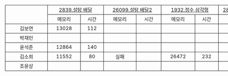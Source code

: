 <table cellspacing="0" style="border-collapse:collapse; width:1069px">
    <tbody>
        <tr>
            <td rowspan="2" style="border-bottom:1px solid black; border-left:1px solid black; border-right:1px solid black; border-top:1px solid black; height:44px; text-align:center; vertical-align:middle; white-space:nowrap; width:122px">　</td>
            <td colspan="2" style="border-bottom:1px solid black; border-left:none; border-right:1px solid black; border-top:1px solid black; text-align:center; vertical-align:middle; white-space:nowrap; width:190px"><a href="https://www.acmicpc.net/problem/2839" target="_blank">2839.설탕 배달</a></td>
            <td colspan="2" style="border-bottom:1px solid black; border-left:none; border-right:1px solid black; border-top:1px solid black; text-align:center; vertical-align:middle; white-space:nowrap; width:190px"><a href="https://www.acmicpc.net/problem/26099" target="_blank">26099.설탕 배달2</a></td>
            <td colspan="2" style="border-bottom:1px solid black; border-left:none; border-right:1px solid black; border-top:1px solid black; text-align:center; vertical-align:middle; white-space:nowrap; width:190px"><a href="https://www.acmicpc.net/problem/1932" target="_blank">1932.정수 삼각형</a></td>
            <td colspan="2" style="border-bottom:1px solid black; border-left:none; border-right:1px solid black; border-top:1px solid black; text-align:center; vertical-align:middle; white-space:nowrap; width:190px"><a href="https://www.acmicpc.net/problem/2847" target="_blank">2847.게임을 만든 동준이</a></td>
            <td colspan="2" style="border-bottom:1px solid black; border-left:none; border-right:1px solid black; border-top:1px solid black; text-align:center; vertical-align:middle; white-space:nowrap; width:190px"></td>
        </tr>
        <tr>
            <td style="border-bottom:1px solid black; border-left:none; border-right:1px solid black; border-top:none; height:22px; text-align:center; vertical-align:middle; white-space:nowrap">메모리</td>
            <td style="border-bottom:1px solid black; border-left:none; border-right:1px solid black; border-top:none; text-align:center; vertical-align:middle; white-space:nowrap">시간</td>
            <td style="border-bottom:1px solid black; border-left:none; border-right:1px solid black; border-top:none; text-align:center; vertical-align:middle; white-space:nowrap">메모리</td>
            <td style="border-bottom:1px solid black; border-left:none; border-right:1px solid black; border-top:none; text-align:center; vertical-align:middle; white-space:nowrap">시간</td>
            <td style="border-bottom:1px solid black; border-left:none; border-right:1px solid black; border-top:none; text-align:center; vertical-align:middle; white-space:nowrap">메모리</td>
            <td style="border-bottom:1px solid black; border-left:none; border-right:1px solid black; border-top:none; text-align:center; vertical-align:middle; white-space:nowrap">시간</td>
            <td style="border-bottom:1px solid black; border-left:none; border-right:1px solid black; border-top:none; text-align:center; vertical-align:middle; white-space:nowrap">메모리</td>
            <td style="border-bottom:1px solid black; border-left:none; border-right:1px solid black; border-top:none; text-align:center; vertical-align:middle; white-space:nowrap">시간</td>
            <td style="border-bottom:1px solid black; border-left:none; border-right:1px solid black; border-top:none; text-align:center; vertical-align:middle; white-space:nowrap"></td>
            <td style="border-bottom:1px solid black; border-left:none; border-right:1px solid black; border-top:none; text-align:center; vertical-align:middle; white-space:nowrap"></td>
        </tr>
        <tr>
            <td style="border-bottom:1px solid black; border-left:1px solid black; border-right:1px solid black; border-top:none; height:22px; text-align:center; vertical-align:middle; white-space:nowrap">김보연</td>
            <td style="border-bottom:1px solid black; border-left:none; border-right:1px solid black; border-top:none; text-align:center; vertical-align:middle; white-space:nowrap">13028 </td>
            <td style="border-bottom:1px solid black; border-left:none; border-right:1px solid black; border-top:none; text-align:center; vertical-align:middle; white-space:nowrap">112 </td>
            <td style="border-bottom:1px solid black; border-left:none; border-right:1px solid black; border-top:none; text-align:center; vertical-align:middle; white-space:nowrap"> </td>
            <td style="border-bottom:1px solid black; border-left:none; border-right:1px solid black; border-top:none; text-align:center; vertical-align:middle; white-space:nowrap"> </td>
            <td style="border-bottom:1px solid black; border-left:none; border-right:1px solid black; border-top:none; text-align:center; vertical-align:middle; white-space:nowrap"> </td>
            <td style="border-bottom:1px solid black; border-left:none; border-right:1px solid black; border-top:none; text-align:center; vertical-align:middle; white-space:nowrap"> </td>
            <td style="border-bottom:1px solid black; border-left:none; border-right:1px solid black; border-top:none; text-align:center; vertical-align:middle; white-space:nowrap">24588 </td>
            <td style="border-bottom:1px solid black; border-left:none; border-right:1px solid black; border-top:none; text-align:center; vertical-align:middle; white-space:nowrap">228 </td>
            <td style="border-bottom:1px solid black; border-left:none; border-right:1px solid black; border-top:none; text-align:center; vertical-align:middle; white-space:nowrap">　</td>
            <td style="border-bottom:1px solid black; border-left:none; border-right:1px solid black; border-top:none; text-align:center; vertical-align:middle; white-space:nowrap">　</td>
        </tr>
        <tr>
            <td style="border-bottom:1px solid black; border-left:1px solid black; border-right:1px solid black; border-top:none; height:22px; text-align:center; vertical-align:middle; white-space:nowrap">박재민</td>
            <td style="border-bottom:1px solid black; border-left:none; border-right:1px solid black; border-top:none; text-align:center; vertical-align:middle; white-space:nowrap"> </td>
            <td style="border-bottom:1px solid black; border-left:none; border-right:1px solid black; border-top:none; text-align:center; vertical-align:middle; white-space:nowrap"> </td>
            <td style="border-bottom:1px solid black; border-left:none; border-right:1px solid black; border-top:none; text-align:center; vertical-align:middle; white-space:nowrap"> </td>
            <td style="border-bottom:1px solid black; border-left:none; border-right:1px solid black; border-top:none; text-align:center; vertical-align:middle; white-space:nowrap"> </td>
            <td style="border-bottom:1px solid black; border-left:none; border-right:1px solid black; border-top:none; text-align:center; vertical-align:middle; white-space:nowrap"> </td>
            <td style="border-bottom:1px solid black; border-left:none; border-right:1px solid black; border-top:none; text-align:center; vertical-align:middle; white-space:nowrap"> </td>
            <td style="border-bottom:1px solid black; border-left:none; border-right:1px solid black; border-top:none; text-align:center; vertical-align:middle; white-space:nowrap">　</td>
            <td style="border-bottom:1px solid black; border-left:none; border-right:1px solid black; border-top:none; text-align:center; vertical-align:middle; white-space:nowrap">　</td>
            <td style="border-bottom:1px solid black; border-left:none; border-right:1px solid black; border-top:none; text-align:center; vertical-align:middle; white-space:nowrap">　</td>
            <td style="border-bottom:1px solid black; border-left:none; border-right:1px solid black; border-top:none; text-align:center; vertical-align:middle; white-space:nowrap">　</td>
        </tr>
        <tr>
            <td style="border-bottom:1px solid black; border-left:1px solid black; border-right:1px solid black; border-top:none; height:22px; text-align:center; vertical-align:middle; white-space:nowrap">윤석준</td>
            <td style="border-bottom:1px solid black; border-left:none; border-right:1px solid black; border-top:none; text-align:center; vertical-align:middle; white-space:nowrap">12864</td>
            <td style="border-bottom:1px solid black; border-left:none; border-right:1px solid black; border-top:none; text-align:center; vertical-align:middle; white-space:nowrap">140</td>
            <td style="border-bottom:1px solid black; border-left:none; border-right:1px solid black; border-top:none; text-align:center; vertical-align:middle; white-space:nowrap"> </td>
            <td style="border-bottom:1px solid black; border-left:none; border-right:1px solid black; border-top:none; text-align:center; vertical-align:middle; white-space:nowrap"> </td>
            <td style="border-bottom:1px solid black; border-left:none; border-right:1px solid black; border-top:none; text-align:center; vertical-align:middle; white-space:nowrap"> </td>
            <td style="border-bottom:1px solid black; border-left:none; border-right:1px solid black; border-top:none; text-align:center; vertical-align:middle; white-space:nowrap"> </td>
            <td style="border-bottom:1px solid black; border-left:none; border-right:1px solid black; border-top:none; text-align:center; vertical-align:middle; white-space:nowrap"> </td>
            <td style="border-bottom:1px solid black; border-left:none; border-right:1px solid black; border-top:none; text-align:center; vertical-align:middle; white-space:nowrap"> </td>
            <td style="border-bottom:1px solid black; border-left:none; border-right:1px solid black; border-top:none; text-align:center; vertical-align:middle; white-space:nowrap">　</td>
            <td style="border-bottom:1px solid black; border-left:none; border-right:1px solid black; border-top:none; text-align:center; vertical-align:middle; white-space:nowrap">　</td>
        </tr>
        <tr>
            <td style="border-bottom:1px solid black; border-left:1px solid black; border-right:1px solid black; border-top:none; height:22px; text-align:center; vertical-align:middle; white-space:nowrap">김소희</td>
            <td style="border-bottom:1px solid black; border-left:none; border-right:1px solid black; border-top:none; text-align:center; vertical-align:middle; white-space:nowrap">11552</td>
            <td style="border-bottom:1px solid black; border-left:none; border-right:1px solid black; border-top:none; text-align:center; vertical-align:middle; white-space:nowrap">80</td>
            <td style="border-bottom:1px solid black; border-left:none; border-right:1px solid black; border-top:none; text-align:center; vertical-align:middle; white-space:nowrap">실패</td>
            <td style="border-bottom:1px solid black; border-left:none; border-right:1px solid black; border-top:none; text-align:center; vertical-align:middle; white-space:nowrap"></td>
            <td style="border-bottom:1px solid black; border-left:none; border-right:1px solid black; border-top:none; text-align:center; vertical-align:middle; white-space:nowrap">26472</td>
            <td style="border-bottom:1px solid black; border-left:none; border-right:1px solid black; border-top:none; text-align:center; vertical-align:middle; white-space:nowrap">232</td>
            <td style="border-bottom:1px solid black; border-left:none; border-right:1px solid black; border-top:none; text-align:center; vertical-align:middle; white-space:nowrap">11508</td>
            <td style="border-bottom:1px solid black; border-left:none; border-right:1px solid black; border-top:none; text-align:center; vertical-align:middle; white-space:nowrap">80</td>
            <td style="border-bottom:1px solid black; border-left:none; border-right:1px solid black; border-top:none; text-align:center; vertical-align:middle; white-space:nowrap">　</td>
            <td style="border-bottom:1px solid black; border-left:none; border-right:1px solid black; border-top:none; text-align:center; vertical-align:middle; white-space:nowrap">　</td>
        </tr>
        <tr>
            <td style="border-bottom:1px solid black; border-left:1px solid black; border-right:1px solid black; border-top:none; height:22px; text-align:center; vertical-align:middle; white-space:nowrap">조윤상</td>
            <td style="border-bottom:1px solid black; border-left:none; border-right:1px solid black; border-top:none; text-align:center; vertical-align:middle; white-space:nowrap"> </td>
            <td style="border-bottom:1px solid black; border-left:none; border-right:1px solid black; border-top:none; text-align:center; vertical-align:middle; white-space:nowrap"> </td>
            <td style="border-bottom:1px solid black; border-left:none; border-right:1px solid black; border-top:none; text-align:center; vertical-align:middle; white-space:nowrap"> </td>
            <td style="border-bottom:1px solid black; border-left:none; border-right:1px solid black; border-top:none; text-align:center; vertical-align:middle; white-space:nowrap"> </td>
            <td style="border-bottom:1px solid black; border-left:none; border-right:1px solid black; border-top:none; text-align:center; vertical-align:middle; white-space:nowrap"> </td>
            <td style="border-bottom:1px solid black; border-left:none; border-right:1px solid black; border-top:none; text-align:center; vertical-align:middle; white-space:nowrap"> </td>
            <td style="border-bottom:1px solid black; border-left:none; border-right:1px solid black; border-top:none; text-align:center; vertical-align:middle; white-space:nowrap"> </td>
            <td style="border-bottom:1px solid black; border-left:none; border-right:1px solid black; border-top:none; text-align:center; vertical-align:middle; white-space:nowrap"> </td>
            <td style="border-bottom:1px solid black; border-left:none; border-right:1px solid black; border-top:none; text-align:center; vertical-align:middle; white-space:nowrap">　</td>
            <td style="border-bottom:1px solid black; border-left:none; border-right:1px solid black; border-top:none; text-align:center; vertical-align:middle; white-space:nowrap">　</td>
        </tr>
    </tbody>
</table>

